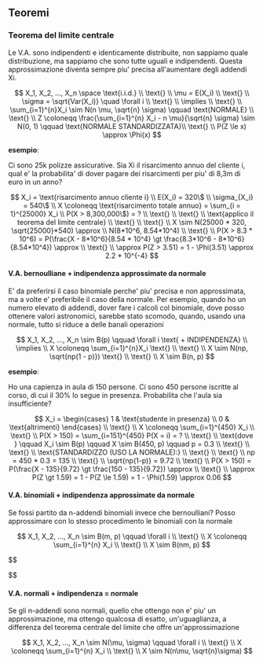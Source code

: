 ## Teoremi

### Teorema del limite centrale

Le V.A. sono indipendenti e identicamente distribuite, non sappiamo quale distribuzione, ma sappiamo che sono tutte uguali e indipendenti. Questa approssimazione diventa sempre piu' precisa all'aumentare degli addendi Xi.

$$
X_1, X_2, ..., X_n \space \text{i.i.d.} \\
\text{} \\
\mu = E(X_i) \\
\text{} \\
\sigma = \sqrt{Var(X_i)} \quad \forall i \\
\text{} \\
\implies \\
\text{} \\
\sum_{i=1}^{n}X_i \sim N(n \mu, \sqrt{n} \sigma) \qquad \text{NORMALE} \\
\text{} \\
Z \coloneqq \frac{\sum_{i=1}^{n} X_i - n \mu}{\sqrt{n} \sigma} \sim N(0, 1) \qquad \text{NORMALE STANDARDIZZATA}\\
\text{} \\
P(Z \le x) \approx \Phi(x)
$$

**esempio**:

Ci sono 25k polizze assicurative. Sia Xi il risarcimento annuo del cliente i, qual e' la probabilita' di dover pagare dei risarcimenti per piu' di 8,3m di euro in un anno?

$$
X_i = \text{risarcimento annuo cliente i} \\
E(X_i) = 320\$ \\
\sigma_{X_i} = 540\$ \\
X \coloneqq \text{risarcimento totale annuo} = \sum_{i = 1}^{25000} X_i \\
P(X > 8,300,000\$) = ? \\
\text{} \\
\text{} \\
\text{applico il teorema del limite centrale} \\
\text{} \\
\text{} \\
X \sim N(25000 * 320, \sqrt{25000}*540) \approx \\
N(8*10^6, 8.54*10^4) \\
\text{} \\
P(X > 8.3 * 10^6) = P(\frac{X - 8*10^6}{8.54 * 10^4} \gt \frac{8.3*10^6 - 8*10^6}{8.54*10^4}) \approx \\
\text{} \\
\approx P(Z > 3.51) = 1 - \Phi(3.51) \approx 2.2 * 10^{-4}
$$

#### V.A. bernoulliane + indipendenza approssimate da normale

E' da preferirsi il caso binomiale perche' piu' precisa e non approssimata, ma a volte e' preferibile il caso della normale. Per esempio, quando ho un numero elevato di addendi, dover fare i calcoli col binomiale, dove posso ottenere valori astronomici, sarebbe stato scomodo, quando, usando una normale, tutto si riduce a delle banali operazioni

$$
X_1, X_2, ..., X_n \sim B(p) \qquad \forall i \text{ + INDIPENDENZA} \\
\implies \\
X \coloneqq \sum_{i=1}^{n}X_i
\text{} \\
\text{} \\
X \sim N(np, \sqrt{np(1 - p)})
\text{} \\
\text{} \\
X \sim B(n, p)
$$

**esempio**:

Ho una capienza in aula di 150 persone. Ci sono 450 persone iscritte al corso, di cui il 30% lo segue in presenza. Probabilita che l'aula sia insufficiente?

$$
X_i = \begin{cases}
1 & \text{studente in presenza} \\
0 & \text{altrimenti}
\end{cases} \\
\text{} \\
X \coloneqq \sum_{i=1}^{450} X_i \\
\text{} \\
P(X > 150) = \sum_{i=151}^{450} P(X = i) = ? \\
\text{} \\
\text{dove } \qquad X_i \sim B(p) \qquad X \sim B(450, p) \qquad p = 0.3 \\
\text{} \\
\text{} \\
\text{STANDARDIZZO (USO LA NORMALE):} \\
\text{} \\
\text{} \\
np = 450 * 0.3 = 135 \\
\text{} \\
\sqrt{np(1-p)} = 9.72 \\
\text{} \\
P(X > 150) = P(\frac{X - 135}{9.72} \gt \frac{150 - 135}{9.72}) \approx \\
\text{} \\
\approx P(Z \gt 1.59) = 1 - P(Z \le 1.59) = 1 - \Phi(1.59) \approx 0.06
$$

#### V.A. binomiali + indipendenza approssimate da normale

Se fossi partito da n-addendi binomiali invece che bernoulliani? Posso approssimare con lo stesso procedimento le binomiali con la normale

$$
X_1, X_2, ..., X_n \sim B(m, p) \qquad \forall i \\
\text{} \\
X \coloneqq \sum_{i=1}^{n} X_i \\
\text{} \\
X \sim B(nm, p)
$$

$$


$$

#### V.A. normali + indipendenza =  normale

Se gli n-addendi sono normali, quello che ottengo non e' piu' un approssimazione, ma ottengo qualcosa di esatto, un'uguaglianza, a differenza del teorema centrale del limite che offre un'approssimazione

$$
X_1, X_2, ..., X_n \sim N(\mu, \sigma) \qquad \forall i \\
\text{} \\
X \coloneqq \sum_{i=1}^{n} X_i \\
\text{} \\
X \sim N(n\mu, \sqrt{n}\sigma)
$$
